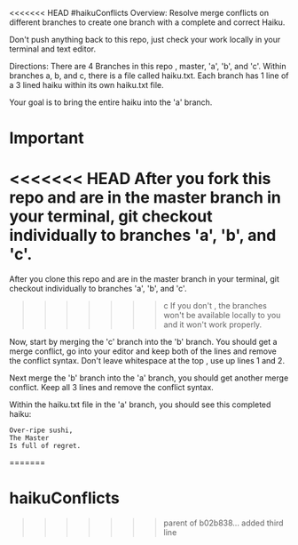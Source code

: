 <<<<<<< HEAD
#haikuConflicts
Overview: Resolve merge conflicts on different branches to create one branch with a complete and correct Haiku.

Don't push anything back to this repo, just check your work locally in your terminal and text editor.

Directions: There are 4 Branches in this repo , master, 'a', 'b', and 'c'. Within branches a, b, and c, there is a file called haiku.txt. Each branch has 1 line of a 3 lined haiku within its own haiku.txt file.

Your goal is to bring the entire haiku into the 'a' branch.

# Important
<<<<<<< HEAD
After you fork this repo and are in the master branch in your terminal, git checkout individually to branches 'a', 'b', and 'c'.
=======
After you clone this repo and are in the master branch in your terminal, git checkout individually to branches 'a', 'b', and 'c'.
>>>>>>> c
If you don't , the branches won't be available locally to you and it won't work properly.

Now, start by merging the 'c' branch into the 'b' branch. You should get a merge conflict, go into your editor and keep both of the lines and remove the conflict syntax. Don't leave whitespace at the top , use up lines 1 and 2.

Next merge the 'b' branch into the 'a' branch, you should get another merge conflict. Keep all 3 lines and remove the conflict syntax.

Within the haiku.txt file in the 'a' branch, you should see this completed haiku:

```
Over-ripe sushi,
The Master
Is full of regret.
```
=======
# haikuConflicts
>>>>>>> parent of b02b838... added third line
